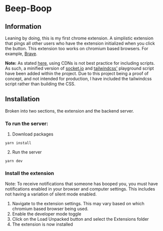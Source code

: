 # Beep-Boop

## Information

Leaning by doing, this is my first chrome extension. A simplistic extension that pings all other users who have the extension initialized when you click the button. This extension too works on chromium based browsers. For example, [Brave](https://brave.com/).

<strong>Note:</strong>
As stated [here](https://developer.chrome.com/docs/apps/contentSecurityPolicy/#resourceLoading), using CDNs is not best practice for including scripts. As such, a minified version of [socket.io](https://socket.io/) and [tailwindcss'](https://tailwindcss.com/) playground script have been added within the project. Due to this project being a proof of concept, and not intended for production, I have included the tailwindcss script rather than building the CSS.

## Installation

Broken into two sections, the extension and the backend server.

### To run the server:

1. Download packages

```
yarn install
```

2. Run the server

```
yarn dev
```

### Install the extension

Note: To receive notifications that someone has booped you, you must have notifications enabled in your browser and computer settings. This includes not having a variation of silent mode enabled.

1. Navigate to the extension settings. This may vary based on which chromium based browser being used.
2. Enable the developer mode toggle
3. Click on the Load Unpacked button and select the Extensions folder
4. The extension is now installed
